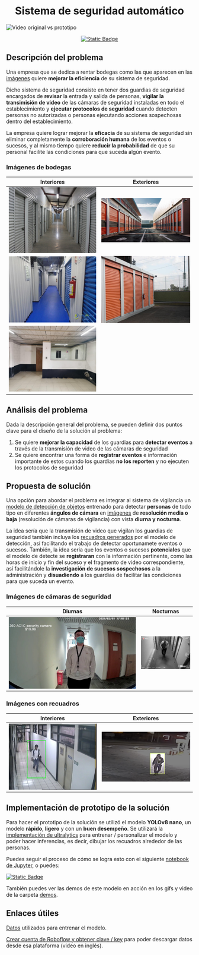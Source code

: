 <h1 align="center"><strong> Sistema de seguridad automático</strong></h1>

![Video original vs prototipo](demos/Video-prototipo.gif)

<div align="center">
<a href="https://colab.research.google.com/github/Jorge-Islas/Sistema-seguridad-automatico/blob/main/Sistema-seguridad-automatico.ipynb"><img alt="Static Badge" src="https://img.shields.io/badge/-Pru%C3%A9balo%20en%20Colab-fbfbfb?style=for-the-badge&logo=googlecolab&logoColor=%23FBFBFB&labelColor=%23F9AB00&color=%23050505"></a>
</div>

## Descripción del problema

Una empresa que se dedica a rentar bodegas como las que aparecen en las [imágenes](#imágenes-de-bodegas) quiere **mejorar la eficiencia** de su sistema de seguridad. 

Dicho sistema de seguridad consiste en tener dos guardias de seguridad encargados de **revisar** la entrada y salida de personas, **vigilar la transimisión de video** de las cámaras de seguridad instaladas en todo el establecimiento y **ejecutar protocolos de seguridad** cuando detecten personas no autorizadas o personas ejecutando acciones sospechosas dentro del establecimiento.

La empresa quiere lograr mejorar la **eficacia** de su sistema de seguridad sin eliminar completamente la **corroboración humana** de los eventos o sucesos, y al mismo tiempo quiere **reducir la probabilidad** de que su personal facilite las condiciones para que suceda algún evento.

### Imágenes de bodegas

| Interiores | Exteriores |
| --- | --- |
| ![Bodegas 1](img/bodegas/bodegas-1.jpg) | ![Bodegas 2](img/bodegas/bodegas-2.jpg) |
| ![Bodegas 3](img/bodegas/bodegas-3.jpg) | ![Bodegas 4](img/bodegas/bodegas-4.jpg) |
| ![Bodegas 5](img/bodegas/bodegas-5.jpg) |   |

## Análisis del problema

Dada la descripción general del problema, se pueden definir dos puntos clave para el diseño de la solución al problema:

1. Se quiere **mejorar la capacidad** de los guardias para **detectar eventos** a través de la transmisión de video de las cámaras de seguridad
2. Se quiere encontrar una forma de **registrar eventos** e información importante de estos cuando los guardias **no los reporten** y no ejecuten los protocolos de seguridad

## Propuesta de solución

Una opción para abordar el problema es integrar al sistema de vigilancia un [modelo de detección de objetos]() entrenado para detectar **personas** de todo tipo en diferentes **ángulos de cámara** en [imágenes](#imágenes-de-cámaras-de-seguridad) de **resolución media o baja** (resolución de cámaras de vigilancia) con vista **diurna y nocturna**. 

La idea sería que la transmisión de video que vigilan los guardias de seguridad también incluya los [recuadros generados](#imágenes-con-recuadros) por el modelo de detección, así facilitando el trabajo de detectar oportunamete eventos o sucesos. También, la idea seria que los eventos o sucesos **potenciales** que el modelo de detecte se **registraran** con la información pertinente, como las horas de inicio y fin del suceso y el fragmento de video correspondiente, así facilitándole la **investigación de sucesos sospechosos** a la administración y **disuadiendo** a los guardias de facilitar las condiciones para que suceda un evento.

### Imágenes de cámaras de seguridad

| Diurnas | Nocturnas |
| ------- | --------- |
| ![Imagen diurna 1](img/cam-seguridad/imagen-diurna.jpg) | ![Imagen nocturna 1](img/cam-seguridad/imagen-nocturna.jpeg) |

### Imágenes con recuadros

| Interiores | Exteriores |
| ---------- | ---------- |
| ![Detección 1](img/cam-seguridad/ejemplo-inferencia-1.jpg) | ![alt text](img/cam-seguridad/ejemplo-inferencia-2.png) |

## Implementación de prototipo de la solución

Para hacer el prototipo de la solución se utilizó el modelo **YOLOv8 nano**, un modelo **rápido**, **ligero** y con un **buen desempeño**. Se utilizará la [implementación de ultralytics](https://github.com/ultralytics/ultralytics) para entrenar / personalizar el modelo y poder hacer inferencias, es decir, dibujar los recuadros alrededor de las personas.

Puedes seguir el proceso de cómo se logra esto con el siguiente [notebook de Jupyter](./Sistema_seguridad_automatico.ipynb), o puedes:

[![Static Badge](https://img.shields.io/badge/-Probarlo%20en%20Colab-fbfbfb?style=for-the-badge&logo=googlecolab&logoColor=%23FBFBFB&labelColor=%23F9AB00&color=%23050505&link=https%3A%2F%2Fcolab.research.google.com%2Fgithub%2FJorge-Islas%2FSistema-seguridad-automatico%2Fblob%2Fmain%2FSistema-seguridad-automatico.ipynb)](https://colab.research.google.com/github/Jorge-Islas/Sistema-seguridad-automatico/blob/main/Sistema-seguridad-automatico.ipynb)

También puedes ver las demos de este modelo en acción en los gifs y video de la carpeta [demos](./demos).

## Enlaces útiles

[Datos](https://universe.roboflow.com/project-d4kos/human-cctv) utilizados para entrenar el modelo.

[Crear cuenta de Roboflow y obtener clave / key](https://www.youtube.com/watch?v=76E6esnez8E) para poder descargar datos desde esa plataforma (video en inglés).
